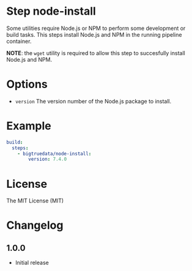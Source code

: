 # Step node-install

Some utilities require Node.js or NPM to perform some development or build tasks. This steps install Node.js and NPM in the running pipeline container.

**NOTE**: the `wget` utility is required to allow this step to succesfully install Node.js and NPM.

# Options

- `version` The version number of the Node.js package to install.

# Example

```yaml
build:
  steps:
    - bigtruedata/node-install:
        version: 7.4.0
```

# License

The MIT License (MIT)

# Changelog

## 1.0.0

- Initial release

